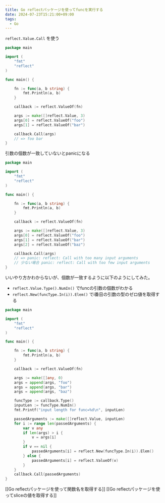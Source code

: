 ```yaml
---
title: Go reflectパッケージを使ってfuncを実行する
date: 2024-07-23T15:21:00+09:00
tags:
  - Go
---
```


`reflect.Value.Call` を使う

```go
package main

import (
	"fmt"
	"reflect"
)

func main() {

	fn := func(a, b string) {
		fmt.Println(a, b)
	}

	callback := reflect.ValueOf(fn)

	args := make([]reflect.Value, 3)
	args[0] = reflect.ValueOf("foo")
	args[1] = reflect.ValueOf("bar")

	callback.Call(args)
	// => foo bar
}
```

引数の個数が一致していないとpanicになる

```go
package main

import (
	"fmt"
	"reflect"
)

func main() {

	fn := func(a, b string) {
		fmt.Println(a, b)
	}

	callback := reflect.ValueOf(fn)

	args := make([]reflect.Value, 3)
	args[0] = reflect.ValueOf("foo")
	args[1] = reflect.ValueOf("bar")
	args[2] = reflect.ValueOf("baz")

	callback.Call(args)
	// => panic: reflect: Call with too many input arguments
	// 少ない場合 panic: reflect: Call with too few input arguments
}
```

いいやり方かわからないが、個数が一致するように以下のようにしてみた。

- `reflect.Value.Type().NumIn()` でfuncの引数の個数がわかる
- `reflect.New(funcType.In(i)).Elem()` でi番目の引数の型のゼロ値を取得する

```go
package main

import (
	"fmt"
	"reflect"
)

func main() {

	fn := func(a, b string) {
		fmt.Println(a, b)
	}

	callback := reflect.ValueOf(fn)

	args := make([]any, 0)
	args = append(args, "foo")
	args = append(args, "bar")
	args = append(args, "baz")

	funcType := callback.Type()
	inputLen := funcType.NumIn()
	fmt.Printf("input length for func=%d\n", inputLen)

	passedArguments := make([]reflect.Value, inputLen)
	for i := range len(passedArguments) {
		var v any
		if len(args) > i {
			v = args[i]
		}
		if v == nil {
			passedArguments[i] = reflect.New(funcType.In(i)).Elem()
		} else {
			passedArguments[i] = reflect.ValueOf(v)
		}
	}
	callback.Call(passedArguments)
}
```


[[Go reflectパッケージを使って関数名を取得する]]
[[Go reflectパッケージを使ってsliceの値を取得する]]